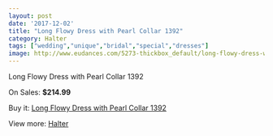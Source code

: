 ```yaml
---
layout: post
date: '2017-12-02'
title: "Long Flowy Dress with Pearl Collar 1392"
category: Halter
tags: ["wedding","unique","bridal","special","dresses"]
image: http://www.eudances.com/5273-thickbox_default/long-flowy-dress-with-pearl-collar-1392.jpg
---
```

Long Flowy Dress with Pearl Collar 1392

On Sales: **$214.99**
<a href="https://www.eudances.com/en/halter/1779-long-flowy-dress-with-pearl-collar-1392.html"><amp-img layout="responsive" width="600" height="600" src="//www.eudances.com/5273-thickbox_default/long-flowy-dress-with-pearl-collar-1392.jpg" alt="Long Flowy Dress with Pearl Collar 1392 0" /></a>
<a href="https://www.eudances.com/en/halter/1779-long-flowy-dress-with-pearl-collar-1392.html"><amp-img layout="responsive" width="600" height="600" src="//www.eudances.com/5277-thickbox_default/long-flowy-dress-with-pearl-collar-1392.jpg" alt="Long Flowy Dress with Pearl Collar 1392 1" /></a>
<a href="https://www.eudances.com/en/halter/1779-long-flowy-dress-with-pearl-collar-1392.html"><amp-img layout="responsive" width="600" height="600" src="//www.eudances.com/5276-thickbox_default/long-flowy-dress-with-pearl-collar-1392.jpg" alt="Long Flowy Dress with Pearl Collar 1392 2" /></a>
<a href="https://www.eudances.com/en/halter/1779-long-flowy-dress-with-pearl-collar-1392.html"><amp-img layout="responsive" width="600" height="600" src="//www.eudances.com/5275-thickbox_default/long-flowy-dress-with-pearl-collar-1392.jpg" alt="Long Flowy Dress with Pearl Collar 1392 3" /></a>
<a href="https://www.eudances.com/en/halter/1779-long-flowy-dress-with-pearl-collar-1392.html"><amp-img layout="responsive" width="600" height="600" src="//www.eudances.com/5274-thickbox_default/long-flowy-dress-with-pearl-collar-1392.jpg" alt="Long Flowy Dress with Pearl Collar 1392 4" /></a>

Buy it: [Long Flowy Dress with Pearl Collar 1392](https://www.eudances.com/en/halter/1779-long-flowy-dress-with-pearl-collar-1392.html "Long Flowy Dress with Pearl Collar 1392")

View more: [Halter](https://www.eudances.com/en/19-halter "Halter")